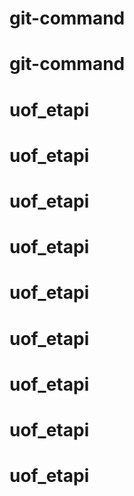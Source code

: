 # git-command
# git-command
# uof_etapi
# uof_etapi
# uof_etapi
# uof_etapi
# uof_etapi
# uof_etapi
# uof_etapi
# uof_etapi
# uof_etapi
